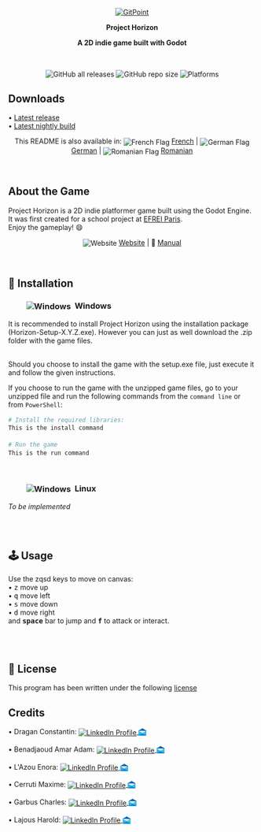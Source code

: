<a href="https://github.com/Dragan-Constantin/Transverse-S2-Project/" target="_blank"><p align="center"> <img alt="GitPoint" title="GameTitle" src="https://preview.redd.it/gb0vk8b5yfr61.png?width=928&format=png&auto=webp&s=ba11a7804fafaedf8edbf10c85c3ff802ef973dc" width="225"></p></a>

<p align="center"><b>Project Horizon</b></p>
<p align="center"><b>A 2D indie game built with Godot</b></p><br>
<p align="center">
  <img align="center" alt="GitHub all releases" src="https://img.shields.io/github/downloads/Dragan-Constantin/Transverse-S2-Project/total?style=for-the-badge">
  <img align="center" alt="GitHub repo size" src="https://img.shields.io/github/repo-size/Dragan-Constantin/Transverse-S2-Project?color=brightgreen&label=Size&style=for-the-badge">
  <img align="center" alt="Platforms" src="https://img.shields.io/badge/Platform-windows%20%20%7C%20%20linux-lightgrey?style=for-the-badge">
</p>

<h2 align="left">Downloads</h2>
<p align="left">
  • <a href="link" target="_blank">Latest release</a><br>
  • <a href="link" target="_blank">Latest nightly build</a><br>
</p>
<p align="center">This README is also available in:
  <img align="center" alt="French Flag" width="18px" src="https://raw.githubusercontent.com/Dragan-Constantin/myicons/main/flag-France.png?token=AWLZ6NKLYR42NJENNEPLOQLB2RO5U">
  <a href="https://github.com/Dragan-Constantin/Transverse-S2-Project/blob/main/README_Fr.md" target="_blank">French</a> |
  <img align="center" alt="German Flag" width="18px" src="https://raw.githubusercontent.com/Dragan-Constantin/myicons/main/flag-Deutschland.png?token=AWLZ6NKAZF6RRW3UNZEFGL3B2RPAI">
  <a href="https://github.com/Dragan-Constantin/Transverse-S2-Project/blob/main/README_De.md" target="_blank">German</a> |
  <img align="center" alt="Romanian Flag" width="18px" src="https://raw.githubusercontent.com/Dragan-Constantin/myicons/main/flag-Romania.png?token=AWLZ6NL6PTFAXRU3BJTLK6LB2RO3G">
  <a href="https://github.com/Dragan-Constantin/Transverse-S2-Project/blob/main/README_Ro.md" target="_blank">Romanian</a>
</p>

<br>
<h2 align="left">About the Game</h2>
Project Horizon is a 2D indie platformer game built using the Godot Engine.
It was first created for a school project at <a href="https://www.efrei.fr/" target="_blank">EFREI Paris</a>.<br>
Enjoy the gameplay! 😄

<p align="center">
  <img align="center" alt="Website" width="18px" src="https://raw.githubusercontent.com/Dragan-Constantin/myicons/main/yellow-globe-icon.png?token=AWLZ6NKYWPDI7QBJS4EPMOLB2RNHO">
  <a href="link to website" target="_blank">Website</a> | 📖
  <a href="link to wiki" target="_blank">Manual</a>
</p>

<br>
<h2 align="left">💽 Installation</h2>
<!-- <h3 align="left">   ►  Windows</h3> -->
<h3 align="left">
    
  <img align="center" alt="Windows" width="20px" src="https://raw.githubusercontent.com/Dragan-Constantin/myicons/main/windows-icon.png?token=AWLZ6NLVQKJJSI7EM76PCJDB2RTAO">
   Windows
</h3>
<p align="left">
  It is recommended to install Project Horizon using the installation package
  (Horizon-Setup-X.Y.Z.exe).
  However you can just as well download the .zip folder with the game files.
</p>
<br>
Should you choose to install the game with the setup.exe file, just execute it and follow the given instructions.
<br>

If you choose to run the game with the unzipped game files, go to your unzipped file and run the following commands
from the `command line` or from `PowerShell`:

```bash
# Install the required libraries:
This is the install command

# Run the game
This is the run command
```

<br>

<h3 align="left">
    
  <img align="center" alt="Windows" width="22px" src="https://raw.githubusercontent.com/Dragan-Constantin/myicons/main/linux-icon.png?token=AWLZ6NOIB3R2LJMSP5VBLV3B2RVXE">
   Linux
</h3>
<i>To be implemented</i>

<br><br>

<h2 align="left">🕹 Usage</h2>
<!--Use the arrow keys to move on canvas:<br>-->
Use the zqsd keys to move on canvas:<br>
  • <kbd>z</kbd> move up<br>
  • <kbd>q</kbd> move left<br>
  • <kbd>s</kbd> move down<br>
  • <kbd>d</kbd> move right<br>
and <kbd><b>space</b></kbd> bar to jump and <kbd><b>f</b></kbd> to attack or interact.

<br><br>

<h2 align="left">📜 License</h2>
This program has been written under the following <a href="https://github.com/Dragan-Constantin/Transverse-S2-Project/blob/main/LICENSE" target="_blank">license</a>


<br>
<h2 align="left">Credits</h2>
<p align="left">
  • Dragan Constantin:
  <a href="https://www.linkedin.com/in/dragan-constantin/" target="_blank">
    <img align="center" alt="LinkedIn Profile" width="16px" src="https://raw.githubusercontent.com/Dragan-Constantin/myicons/main/linkedin-icon.png?token=AWLZ6NKTBE2KIUVET24RFFTB2RWYS">
  </a>
<a href="mailto:constantin.dragan@efrei.net?cc=firstname.lastname@efrei.net
&subject=Project%20Horizon
&body=%0A-----------%0APlease%20indicate%20your%20name%20and%20surname%20and%20how%20you%20came%20to%20find%20this%20repository.%0AIf%20your%20are,%20or%20were,%20a%20student%20at%20EFREI,%20please%20indicate%20your%20class%20(along%20with%20the%20section)%0A%0AThank%20you%20in%20advance,%0AThe%20Team%20at%20StudioName.%0A-----------%0A%0A" target="_blank">
    <img align="center" alt="E-Mail" width="16px" src="https://raw.githubusercontent.com/Ollianels/myicons/main/mail-icon.png">
  </a><br>
<br>
  • Benadjaoud Amar Adam:
  <a href="https://www.linkedin.com/in/amar-adam-benadjaoud-29604b252/" target="_blank">
    <img align="center" alt="LinkedIn Profile" width="16px" src="https://raw.githubusercontent.com/Dragan-Constantin/myicons/main/linkedin-icon.png?token=AWLZ6NKTBE2KIUVET24RFFTB2RWYS">
  </a>
<a href="mailto:amar-adam.benadjaoud@efrei.net?cc=firstname.lastname@efrei.net
&subject=Project%20Horizon
&body=%0A-----------%0APlease%20indicate%20your%20name%20and%20surname%20and%20how%20you%20came%20to%20find%20this%20repository.%0AIf%20your%20are,%20or%20were,%20a%20student%20at%20EFREI,%20please%20indicate%20your%20class%20(along%20with%20the%20section)%0A%0AThank%20you%20in%20advance,%0AThe%20Team%20at%20StudioName.%0A-----------%0A%0A" target="_blank">
    <img align="center" alt="E-Mail" width="16px" src="https://raw.githubusercontent.com/Ollianels/myicons/main/mail-icon.png">
  </a><br>
<br>
  • L'Azou Enora:
  <a href="https://www.linkedin.com/in/enora-l-azou-a37913251/" target="_blank">
    <img align="center" alt="LinkedIn Profile" width="16px" src="https://raw.githubusercontent.com/Dragan-Constantin/myicons/main/linkedin-icon.png?token=AWLZ6NKTBE2KIUVET24RFFTB2RWYS">
  </a>
<a href="mailto:enora.l.azou@efrei.net@efrei.net?cc=firstname.lastname@efrei.net
&subject=Project%20Horizon
&body=%0A-----------%0APlease%20indicate%20your%20name%20and%20surname%20and%20how%20you%20came%20to%20find%20this%20repository.%0AIf%20your%20are,%20or%20were,%20a%20student%20at%20EFREI,%20please%20indicate%20your%20class%20(along%20with%20the%20section)%0A%0AThank%20you%20in%20advance,%0AThe%20Team%20at%20StudioName.%0A-----------%0A%0A" target="_blank">
    <img align="center" alt="E-Mail" width="16px" src="https://raw.githubusercontent.com/Ollianels/myicons/main/mail-icon.png">
  </a><br>
<br>
  • Cerruti Maxime:
  <a href="https://www.linkedin.com/in/maxime-cerruti-b4557823a/" target="_blank">
    <img align="center" alt="LinkedIn Profile" width="16px" src="https://raw.githubusercontent.com/Dragan-Constantin/myicons/main/linkedin-icon.png?token=AWLZ6NKTBE2KIUVET24RFFTB2RWYS">
  </a>
<a href="mailto:maxime.cerruti@efrei.net?cc=firstname.lastname@efrei.net
&subject=Project%20Horizon
&body=%0A-----------%0APlease%20indicate%20your%20name%20and%20surname%20and%20how%20you%20came%20to%20find%20this%20repository.%0AIf%20your%20are,%20or%20were,%20a%20student%20at%20EFREI,%20please%20indicate%20your%20class%20(along%20with%20the%20section)%0A%0AThank%20you%20in%20advance,%0AThe%20Team%20at%20StudioName.%0A-----------%0A%0A" target="_blank">
    <img align="center" alt="E-Mail" width="16px" src="https://raw.githubusercontent.com/Ollianels/myicons/main/mail-icon.png">
  </a><br>
<br>
  • Garbus Charles:
  <a href="https://www.linkedin.com/in/charles-garbus-986103249/" target="_blank">
    <img align="center" alt="LinkedIn Profile" width="16px" src="https://raw.githubusercontent.com/Dragan-Constantin/myicons/main/linkedin-icon.png?token=AWLZ6NKTBE2KIUVET24RFFTB2RWYS">
  </a>
<a href="mailto:charles.garbus@efrei.net?cc=firstname.lastname@efrei.net
&subject=Project%20Horizon
&body=%0A-----------%0APlease%20indicate%20your%20name%20and%20surname%20and%20how%20you%20came%20to%20find%20this%20repository.%0AIf%20your%20are,%20or%20were,%20a%20student%20at%20EFREI,%20please%20indicate%20your%20class%20(along%20with%20the%20section)%0A%0AThank%20you%20in%20advance,%0AThe%20Team%20at%20StudioName.%0A-----------%0A%0A" target="_blank">
    <img align="center" alt="E-Mail" width="16px" src="https://raw.githubusercontent.com/Ollianels/myicons/main/mail-icon.png">
  </a><br>
<br>
  • Lajous Harold:
  <a href="https://www.linkedin.com/in/harold-lajous-02a374233/" target="_blank">
    <img align="center" alt="LinkedIn Profile" width="16px" src="https://raw.githubusercontent.com/Dragan-Constantin/myicons/main/linkedin-icon.png?token=AWLZ6NKTBE2KIUVET24RFFTB2RWYS">
  </a>
<a href="mailto:harold.lajous@efrei.net?cc=firstname.lastname@efrei.net
&subject=Project%20Horizon
&body=%0A-----------%0APlease%20indicate%20your%20name%20and%20surname%20and%20how%20you%20came%20to%20find%20this%20repository.%0AIf%20your%20are,%20or%20were,%20a%20student%20at%20EFREI,%20please%20indicate%20your%20class%20(along%20with%20the%20section)%0A%0AThank%20you%20in%20advance,%0AThe%20Team%20at%20StudioName.%0A-----------%0A%0A" target="_blank">
    <img align="center" alt="E-Mail" width="16px" src="https://raw.githubusercontent.com/Ollianels/myicons/main/mail-icon.png">
  </a><br>
<br>
</p>

